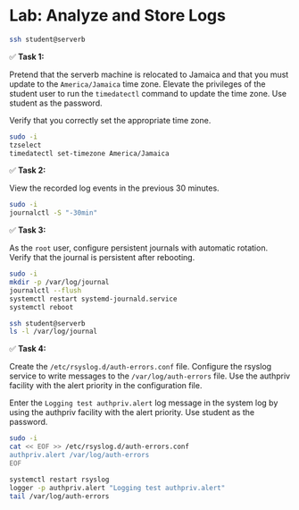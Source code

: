 # Lab: Analyze and Store Logs

```bash
ssh student@serverb
```

✅ **Task 1:**

Pretend that the serverb machine is relocated to Jamaica and that you must update to the `America/Jamaica` time zone. Elevate the privileges of the student user to run the `timedatectl` command to update the time zone. Use student as the password.

Verify that you correctly set the appropriate time zone.

```bash
sudo -i
tzselect
timedatectl set-timezone America/Jamaica
```

✅ **Task 2:**

View the recorded log events in the previous 30 minutes.

```bash
sudo -i
journalctl -S "-30min"
```

✅ **Task 3:**

As the `root` user, configure persistent journals with automatic rotation. Verify that the journal is persistent after rebooting.

```bash
sudo -i 
mkdir -p /var/log/journal
journalctl --flush
systemctl restart systemd-journald.service
systemctl reboot

ssh student@serverb
ls -l /var/log/journal
```

✅ **Task 4:**

Create the `/etc/rsyslog.d/auth-errors.conf` file. Configure the rsyslog service to write messages to the `/var/log/auth-errors` file. Use the authpriv facility with the alert priority in the configuration file.

Enter the `Logging test authpriv.alert` log message in the system log by using the authpriv facility with the alert priority. Use student as the password.

```bash
sudo -i
cat << EOF >> /etc/rsyslog.d/auth-errors.conf 
authpriv.alert /var/log/auth-errors
EOF

systemctl restart rsyslog
logger -p authpriv.alert "Logging test authpriv.alert"
tail /var/log/auth-errors
```